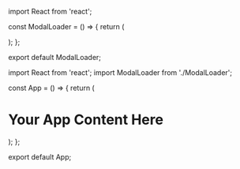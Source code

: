 import React from 'react';

const ModalLoader = () => {
  return (
    <div className="fixed inset-0 flex items-center justify-center bg-black bg-opacity-50 z-50">
      <div className="flex items-center justify-center">
        <div className="w-16 h-16 border-4 border-dashed rounded-full animate-spin border-blue-500"></div>
      </div>
    </div>
  );
};

export default ModalLoader;

import React from 'react';
import ModalLoader from './ModalLoader';

const App = () => {
  return (
    <div className="relative">
      <h1 className="text-center text-2xl">Your App Content Here</h1>
      <ModalLoader />
    </div>
  );
};

export default App;